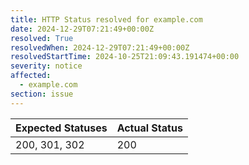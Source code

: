 ```yaml
---
title: HTTP Status resolved for example.com
date: 2024-12-29T07:21:49+00:00Z
resolved: True
resolvedWhen: 2024-12-29T07:21:49+00:00Z
resolvedStartTime: 2024-10-25T21:09:43.191474+00:00
severity: notice
affected:
  - example.com
section: issue
---
```


| Expected Statuses | Actual Status  |
|-------------------|----------------|
| 200, 301, 302 | 200 |
